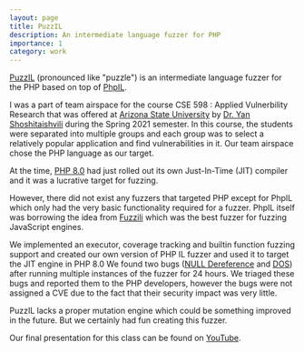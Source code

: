 ```yaml
---
layout: page
title: PuzzIL
description: An intermediate language fuzzer for PHP
importance: 1
category: work
---
```


[PuzzIL](https://github.com/jkrshnmenon/phpil) (pronounced like "puzzle") is an intermediate language fuzzer for the PHP based on top of [PhpIL](https://github.com/teambi0s/phpil).

I was a part of team airspace for the course CSE 598 : Applied Vulnerbility Research that was offered at [Arizona State University](https://www.asu.edu/) by [Dr. Yan Shoshitaishvili](https://yancomm.net/) during the Spring 2021 semester. In this course, the students were separated into multiple groups and each group was to select a relatively popular application and find vulnerabilities in it. Our team airspace chose the PHP language as our target.

At the time, [PHP 8.0](https://www.php.net/releases/8.0/en.php) had just rolled out its own Just-In-Time (JIT) compiler and it was a lucrative target for fuzzing.

However, there did not exist any fuzzers that targeted PHP except for PhpIL which only had the very basic functionality required for a fuzzer.
PhpIL itself was borrowing the idea from [Fuzzili](https://github.com/googleprojectzero/fuzzilli) which was the best fuzzer for fuzzing JavaScript engines.

We implemented an executor, coverage tracking and builtin function fuzzing support and created our own version of PHP IL fuzzer and used it to target the JIT engine in PHP 8.0
We found two bugs ([NULL Dereference](https://bugs.php.net/bug.php?id=80958) and [DOS](https://bugs.php.net/bug.php?id=80959)) after running multiple instances of the fuzzer for 24 hours.
We triaged these bugs and reported them to the PHP developers, however the bugs were not assigned a CVE due to the fact that their security impact was very little.

PuzzIL lacks a proper mutation engine which could be something improved in the future.
But we certainly had fun creating this fuzzer.

Our final presentation for this class can be found on [YouTube](https://www.youtube.com/watch?v=RbST0FByvV8&t=8597s).
